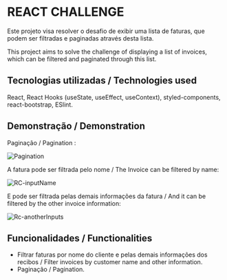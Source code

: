 
# REACT CHALLENGE

Este projeto visa resolver o desafio de exibir uma lista de faturas, que podem ser filtradas e paginadas através desta lista.


This project aims to solve the challenge of displaying a list of invoices, which can be filtered and paginated through this list.
## Tecnologias utilizadas / Technologies used

React, React Hooks (useState, useEffect, useContext), styled-components, react-bootstrap, ESlint.
## Demonstração / Demonstration

Paginação / Pagination :

![Pagination](https://user-images.githubusercontent.com/87549720/164027904-4229cecf-59cc-4d64-b719-93f0075acd7c.gif)

A fatura pode ser filtrada pelo nome / The Invoice can be filtered by name:


![RC-inputName](https://user-images.githubusercontent.com/87549720/164024586-f99b0360-8886-4cd0-bebd-d1ac91de18e0.gif)

E pode ser filtrada pelas demais informações da fatura / And it can be filtered by the other invoice information:

![Rc-anotherInputs](https://user-images.githubusercontent.com/87549720/164028310-feed2d00-7654-43e7-93be-e9903ec5894d.gif)


## Funcionalidades / Functionalities

- Filtrar faturas por nome do cliente e pelas demais informações dos recibos / Filter invoices by customer name and other information.
- Paginação / Pagination.
